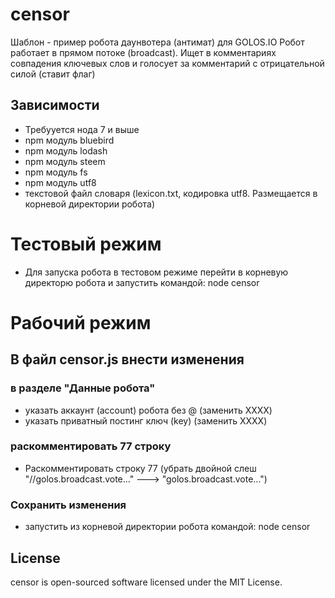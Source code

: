 # censor
Шаблон - пример робота даунвотера (антимат) для GOLOS.IO
Робот работает в прямом потоке (broadcast). Ищет в комментариях совпадения ключевых слов и голосует за комментарий с отрицательной силой (ставит флаг)
## Зависимости
* Требууется нода 7 и выше
* npm модуль bluebird
* npm модуль lodash
* npm модуль steem
* npm модуль fs
* npm модуль utf8
* текстовой файл словаря (lexicon.txt, кодировка utf8. Размещается в корневой директории робота)
# Тестовый режим
* Для запуска робота в тестовом режиме перейти в корневую директорю робота и запустить командой: node censor
# Рабочий режим
## В файл censor.js внести изменения
### в разделе "Данные робота"
* указать аккаунт (account) робота без @ (заменить XXXX)
* указать приватный постинг ключ (key) (заменить XXXX)
### раскомментировать 77 строку
* Раскомментировать строку 77 (убрать двойной слеш "//golos.broadcast.vote..." ---> "golos.broadcast.vote...")
### Сохранить изменения
* запустить из корневой директории робота командой: node censor

## License
censor is open-sourced software licensed under the MIT License.

